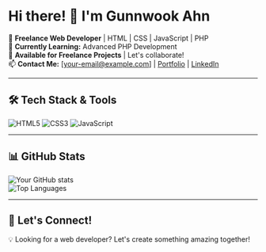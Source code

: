 # Hi there! 👋 I'm Gunnwook Ahn

🚀 **Freelance Web Developer** | HTML | CSS | JavaScript | PHP  
🌱 **Currently Learning:** Advanced PHP Development  
💼 **Available for Freelance Projects** | Let's collaborate!  
📫 **Contact Me:** [your-email@example.com] | [Portfolio](https:/ahndev.com) | [LinkedIn](https://linkedin.com/in/gunnwook-ahn-5401bb355/)  

---

## 🛠️ Tech Stack & Tools  

![HTML5](https://img.shields.io/badge/HTML5-orange) ![CSS3](https://img.shields.io/badge/CSS3-blue) ![JavaScript](https://img.shields.io/badge/JavaScript-yellow)

---

## 📊 GitHub Stats  

![Your GitHub stats](https://github-readme-stats.vercel.app/api?username=yourusername&show_icons=true&theme=radical)  
![Top Languages](https://github-readme-stats.vercel.app/api/top-langs/?username=yourusername&layout=compact)  

---

## 🤝 Let's Connect!  
💡 Looking for a web developer? Let's create something amazing together!  
